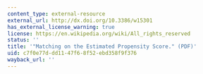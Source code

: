 ```yaml
---
content_type: external-resource
external_url: http://dx.doi.org/10.3386/w15301
has_external_license_warning: true
license: https://en.wikipedia.org/wiki/All_rights_reserved
status: ''
title: '"Matching on the Estimated Propensity Score." (PDF)'
uid: c7f0e77d-dd11-47f6-8f52-ebd358f9f376
wayback_url: ''
---
```

